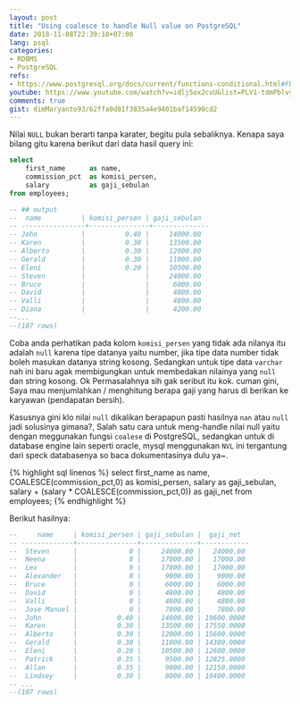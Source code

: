 ```yaml
---
layout: post
title: "Using coalesce to handle Null value on PostgreSQL"
date: 2018-11-08T22:39:10+07:00
lang: psql
categories:
- RDBMS
- PostgreSQL
refs: 
- https://www.postgresql.org/docs/current/functions-conditional.html#FUNCTIONS-COALESCE-NVL-IFNULL
youtube: https://www.youtube.com/watch?v=idlj5ox2cvU&list=PLV1-tdmPblvypZXSk2GC932nludT345xk&index=6
comments: true
gist: dimMaryanto93/62ffa0d81f3835a4e9401baf14590cd2
---
```


Nilai `NULL` bukan berarti tanpa karater, begitu pula sebaliknya. Kenapa saya bilang gitu karena berikut dari data hasil query ini:

```sql
select 
    first_name      as name, 
    commission_pct  as komisi_persen, 
    salary          as gaji_sebulan 
from employees;

-- ## output
--  name          | komisi_persen | gaji_sebulan 
-- ----------------+---------------+--------------
-- John           |          0.40 |     14000.00
-- Karen          |          0.30 |     13500.00
-- Alberto        |          0.30 |     12000.00
-- Gerald         |          0.30 |     11000.00
-- Eleni          |          0.20 |     10500.00
-- Steven         |               |     24000.00
-- Bruce          |               |      6000.00
-- David          |               |      4800.00
-- Valli          |               |      4800.00
-- Diana          |               |      4200.00
--...
--(107 rows)
```

Coba anda perhatikan pada kolom `komisi_persen` yang tidak ada nilanya itu adalah `null` karena tipe datanya yaitu number, jika tipe data number tidak boleh masukan datanya string kosong. Sedangkan untuk tipe data `varchar` nah ini baru agak membigungkan untuk membedakan nilainya yang `null` dan string kosong. Ok Permasalahnya sih gak seribut itu kok. cuman gini, Saya mau menjumlahkan / menghitung berapa gaji yang harus di berikan ke karyawan (pendapatan bersih).

Kasusnya gini klo nilai `null` dikalikan berapapun pasti hasilnya `nan` atau `null` jadi solusinya gimana?, Salah satu cara untuk meng-handle nilai null yaitu dengan meggunakan fungsi `coalese` di PostgreSQL, sedangkan untuk di database engine lain seperti oracle, mysql menggunakan `NVL` ini tergantung dari speck databasenya so baca dokumentasinya dulu ya~.

{% highlight sql linenos %}
select 
    first_name                                      as name, 
    COALESCE(commission_pct,0)                      as komisi_persen, 
    salary                                          as gaji_sebulan,
    salary + (salary * COALESCE(commission_pct,0))  as gaji_net
from employees;
{% endhighlight %}

Berikut hasilnya:

```sql
--     name     | komisi_persen | gaji_sebulan |  gaji_net  
-- -------------+---------------+--------------+------------
--  Steven      |             0 |     24000.00 |   24000.00
--  Neena       |             0 |     17000.00 |   17000.00
--  Lex         |             0 |     17000.00 |   17000.00
--  Alexander   |             0 |      9000.00 |    9000.00
--  Bruce       |             0 |      6000.00 |    6000.00
--  David       |             0 |      4800.00 |    4800.00
--  Valli       |             0 |      4800.00 |    4800.00
--  Jose Manuel |             0 |      7800.00 |    7800.00
--  John        |          0.40 |     14000.00 | 19600.0000
--  Karen       |          0.30 |     13500.00 | 17550.0000
--  Alberto     |          0.30 |     12000.00 | 15600.0000
--  Gerald      |          0.30 |     11000.00 | 14300.0000
--  Eleni       |          0.20 |     10500.00 | 12600.0000
--  Patrick     |          0.35 |      9500.00 | 12825.0000
--  Allan       |          0.35 |      9000.00 | 12150.0000
--  Lindsey     |          0.30 |      8000.00 | 10400.0000
-- ...
--(107 rows)
```